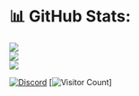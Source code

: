 # 📊 GitHub Stats:
![](https://github-readme-stats.vercel.app/api?username=kybe236&theme=dark&hide_border=false&include_all_commits=false&count_private=false)<br/>
![](https://github-readme-streak-stats.herokuapp.com/?user=kybe236&theme=dark&hide_border=false)<br/>
![](https://github-readme-stats.vercel.app/api/top-langs/?username=kybe236&theme=dark&hide_border=false&include_all_commits=false&count_private=false&layout=compact)

[![Discord](https://img.shields.io/badge/Discord-%237289DA.svg?logo=discord&logoColor=white)](https://discord.gg/kR4uvxp75u) 
[![Visitor Count](https://profile-counter.glitch.me/kybe236/count.svg)]
